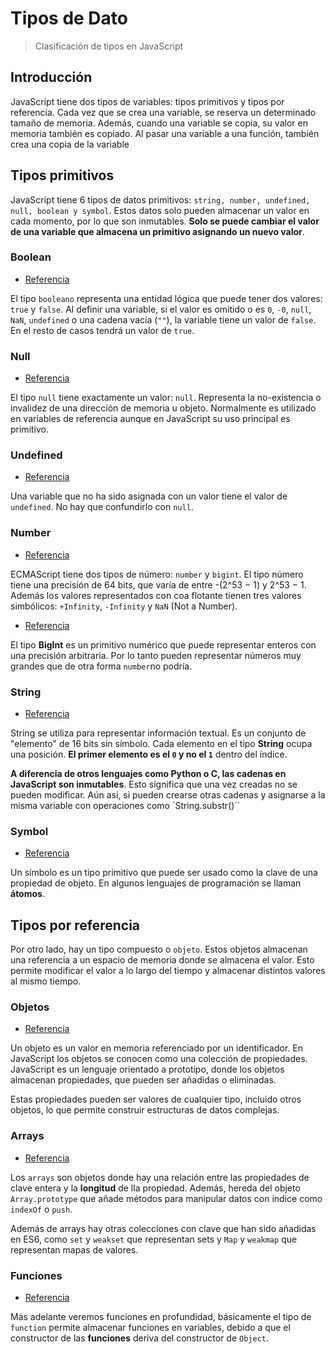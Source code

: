 # Tipos de Dato

> Clasificación de tipos en JavaScript

## Introducción

JavaScript tiene dos tipos de variables: tipos primitivos y tipos por referencia.
Cada vez que se crea una variable, se reserva un determinado tamaño de memoria. Además, cuando una variable se copia, su valor en memoria también es copiado.
Al pasar una variable a una función, también crea una copia de la variable

## Tipos primitivos

JavaScript tiene 6 tipos de datos primitivos: `string, number, undefined, null, boolean y symbol`. Estos datos solo pueden almacenar un valor en cada momento, por lo que son inmutables. **Solo se puede cambiar el valor de una variable que almacena un primitivo asignando un nuevo valor**.

### Boolean

* [Referencia](https://developer.mozilla.org/en-US/docs/Web/JavaScript/Reference/Global_Objects/Boolean)

El tipo `booleano` representa una entidad lógica que puede tener dos valores: `true` y `false`. Al definir una variable, si el valor es omitido o es `0`, `-0`, `null`, `NaN`, `undefined` o una cadena vacía (`""`), la variable tiene un valor de `false`. En el resto de casos tendrá un valor de `true`.

### Null

* [Referencia](https://developer.mozilla.org/en-US/docs/Glossary/Null)

El tipo `null` tiene exactamente un valor: `null`. Representa la no-existencia o invalidez de una dirección de memoria u objeto. Normalmente es utilizado en variables de referencia aunque en JavaScript su uso principal es primitivo.

### Undefined

* [Referencia](https://developer.mozilla.org/en-US/docs/Glossary/undefined)

Una variable que no ha sido asignada con un valor tiene el valor de `undefined`. No hay que confundirlo con `null`.

### Number

* [Referencia](https://developer.mozilla.org/en-US/docs/Web/JavaScript/Reference/Global_Objects/Number)

ECMAScript tiene dos tipos de número: `number` y `bigint`. El tipo número tiene una precisión de 64 bits, que varía de entre -(2^53 − 1) y 2^53 − 1. Además los valores representados con coa flotante tienen tres valores simbólicos: `+Infinity`, `-Infinity` y `NaN` (Not a Number).

* [Referencia](https://developer.mozilla.org/en-US/docs/Web/JavaScript/Reference/Global_Objects/BigInt)

El tipo **BigInt** es un primitivo numérico que puede representar enteros con una precisión arbitraria. Por lo tanto pueden representar números muy grandes que de otra forma `number`no podría.

### String

* [Referencia](https://developer.mozilla.org/en-US/docs/Web/JavaScript/Reference/Global_Objects/String)

String se utiliza para representar información textual. Es un conjunto de "elemento" de 16 bits sin símbolo. Cada elemento en el tipo **String** ocupa una posición. **El primer elemento es el `0` y no el `1`** dentro del índice.

**A diferencia de otros lenguajes como Python o C, las cadenas en JavaScript son inmutables**. Esto significa que una vez creadas no se pueden modificar. Aún así, si pueden crearse otras cadenas y asignarse a la misma variable con operaciones como `String.substr()``

### Symbol

* [Referencia](https://developer.mozilla.org/en-US/docs/Glossary/Symbol)

Un símbolo es un tipo primitivo que puede ser usado como la clave de una propiedad de objeto. En algunos lenguajes de programación se llaman **átomos**.

## Tipos por referencia

Por otro lado, hay un tipo compuesto o `objeto`. Estos objetos almacenan una referencia a un espacio de memoria donde se almacena el valor. Esto permite modificar el valor a lo largo del tiempo y almacenar distintos valores al mismo tiempo.

### Objetos

* [Referencia](https://developer.mozilla.org/en-US/docs/Web/JavaScript/Reference/Global_Objects/Object)

Un objeto es un valor en memoria referenciado por un identificador. En JavaScript los objetos se conocen como una colección de propiedades. JavaScript es un lenguaje orientado a prototipo, donde los objetos almacenan propiedades, que pueden ser añadidas o eliminadas.

Estas propiedades pueden ser valores de cualquier tipo, incluido otros objetos, lo que permite construir estructuras de datos complejas.

### Arrays

* [Referencia](https://developer.mozilla.org/en-US/docs/Web/JavaScript/Reference/Global_Objects/Array)

Los `arrays` son objetos donde hay una relación entre las propiedades de clave entera y la **longitud** de lla propiedad. Además, hereda del objeto `Array.prototype` que añade métodos para manipular datos con índice como `indexOf` o `push`.

Además de arrays hay otras colecciones con clave que han sido añadidas en ES6, como `set` y `weakset` que representan sets y `Map` y `weakmap` que representan mapas de valores.

### Funciones

* [Referencia](https://developer.mozilla.org/en-US/docs/Web/JavaScript/Reference/Global_Objects/Function)

Más adelante veremos funciones en profundidad, básicamente el tipo de `function` permite almacenar funciones en variables, debido a que el constructor de las **funciones** deriva del constructor de `Object`.
